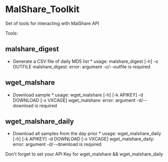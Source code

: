 MalShare_Toolkit
==============


Set of tools for interacting with MalShare API

Tools:

malshare_digest 
--------------
* Generate a CSV file of daily MD5 list *
	usage: malshare_digest [-h] -o OUTFILE
	malshare_digest: error: argument -o/--outfile is required


wget_malshare
--------------
* Download sample *
	usage: wget_malshare [-h] [-k APIKEY] -d DOWNLOAD [-x VXCAGE]
	wget_malshare: error: argument -d/--download is required

wget_malshare_daily
--------------
* Download all samples from the day prior *
        usage: wget_malshare_daily [-h] [-k APIKEY] -d DOWNLOAD [-x VXCAGE]
        wget_malshare_daily: error: argument -d/--download is required





		 
Don't forget to set your API Key for wget_malshare && wget_malshare_daily





